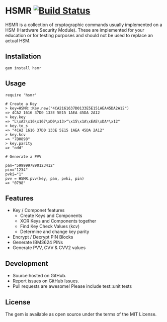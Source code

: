 HSMR [![Build Status](https://secure.travis-ci.org/dkam/hsmr.png)](http://travis-ci.org/dkam/hsmr)
===========

HSMR is a collection of cryptographic commands usually implemented on a HSM (Hardware Security Module). These 
are implemented for your education or for testing purposes and should not be used to replace an actual HSM.

Installation
-------------

    gem install hsmr

Usage
---------

    require 'hsmr'

    # Create a Key
    > key=HSMR::Key.new("4CA2161637D0133E5E151AEA45DA2A12")
    => 4CA2 1616 37D0 133E 5E15 1AEA 45DA 2A12 
    > key.key
    => "L\xA2\x16\x167\xD0\x13>^\x15\x1A\xEAE\xDA*\x12" 
    > key.to_s
    => "4CA2 1616 37D0 133E 5E15 1AEA 45DA 2A12" 
    > key.kcv
    => "7B0898" 
    > key.parity
    => "odd" 
  
    # Generate a PVV

    pan="5999997890123412"
    pin="1234"
    pvki="1"
    pvv = HSMR.pvv(key, pan, pvki, pin)
    => "0798"

Features
---------

* Key / Componet features
  * Create Keys and Components
  * XOR Keys and Components together
  * Find Key Check Values (kcv)
  * Determine and change key parity
* Encrypt / Decrypt PIN Blocks
* Generate IBM3624 PINs
* Generate PVV, CVV & CVV2 values


Development
-----------

* Source hosted on GitHub.
* Report issues on GitHub Issues.
* Pull requests are awesome! Please include test::unit tests

License
-------

The gem is available as open source under the terms of the MIT License.

